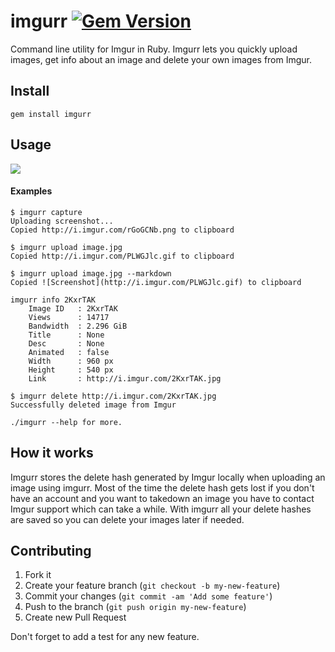 imgurr [![Gem Version](https://badge.fury.io/rb/imgurr.svg)](http://badge.fury.io/rb/imgurr)
=======
Command line utility for Imgur in Ruby. Imgurr lets you quickly upload images, get info about an image and delete your own images from Imgur.

## Install
    gem install imgurr

## Usage

![](http://i.imgur.com/rGoGCNb.png)
#### Examples
    $ imgurr capture
    Uploading screenshot...
    Copied http://i.imgur.com/rGoGCNb.png to clipboard

    $ imgurr upload image.jpg
    Copied http://i.imgur.com/PLWGJlc.gif to clipboard

    $ imgurr upload image.jpg --markdown
    Copied ![Screenshot](http://i.imgur.com/PLWGJlc.gif) to clipboard

    imgurr info 2KxrTAK
        Image ID   : 2KxrTAK
        Views      : 14717
        Bandwidth  : 2.296 GiB
        Title      : None
        Desc       : None
        Animated   : false
        Width      : 960 px
        Height     : 540 px
        Link       : http://i.imgur.com/2KxrTAK.jpg

    $ imgurr delete http://i.imgur.com/2KxrTAK.jpg
    Successfully deleted image from Imgur

    ./imgurr --help for more.

## How it works
Imgurr stores the delete hash generated by Imgur locally when uploading an image using imgurr. Most of the time the delete hash gets lost if you don't have an account and you want to takedown an image you have to contact Imgur support which can take a while. With imgurr all your delete hashes are saved so you can delete your images later if needed.


## Contributing

1. Fork it
2. Create your feature branch (`git checkout -b my-new-feature`)
3. Commit your changes (`git commit -am 'Add some feature'`)
4. Push to the branch (`git push origin my-new-feature`)
5. Create new Pull Request

Don't forget to add a test for any new feature.
